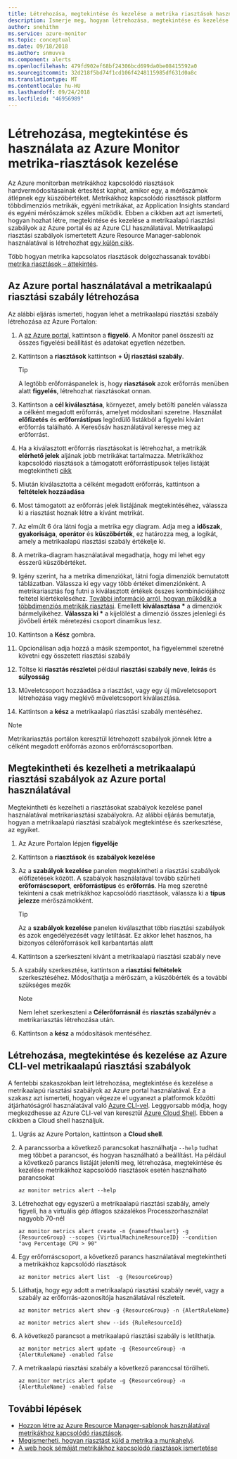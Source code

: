 ```yaml
---
title: Létrehozása, megtekintése és kezelése a metrika riasztások használata az Azure Monitor
description: Ismerje meg, hogyan létrehozása, megtekintése és kezelése a metrikaalapú riasztási szabályok az Azure portal vagy a parancssori felület használatával.
author: snehithm
ms.service: azure-monitor
ms.topic: conceptual
ms.date: 09/18/2018
ms.author: snmuvva
ms.component: alerts
ms.openlocfilehash: 479fd902ef68bf24306bcd699da0be08415592a0
ms.sourcegitcommit: 32d218f5bd74f1cd106f4248115985df631d0a8c
ms.translationtype: MT
ms.contentlocale: hu-HU
ms.lasthandoff: 09/24/2018
ms.locfileid: "46956989"
---
```

# <a name="create-view-and-manage-metric-alerts-using-azure-monitor"></a>Létrehozása, megtekintése és használata az Azure Monitor metrika-riasztások kezelése

Az Azure monitorban metrikákhoz kapcsolódó riasztások hardvermódosításainak értesítést kaphat, amikor egy, a mérőszámok átlépnek egy küszöbértéket. Metrikákhoz kapcsolódó riasztások platform többdimenziós metrikák, egyéni metrikákat, az Application Insights standard és egyéni mérőszámok széles működik. Ebben a cikkben azt azt ismerteti, hogyan hozhat létre, megtekintése és kezelése a metrikaalapú riasztási szabályok az Azure portal és az Azure CLI használatával. Metrikaalapú riasztási szabályok ismertetett Azure Resource Manager-sablonok használatával is létrehozhat [egy külön cikk](monitoring-enable-alerts-using-template.md).

Több hogyan metrika kapcsolatos riasztások dolgozhassanak további [metrika riasztások – áttekintés](alert-metric-overview.md).

## <a name="create-a-metric-alert-rule-using-azure-portal"></a>Az Azure portal használatával a metrikaalapú riasztási szabály létrehozása

Az alábbi eljárás ismerteti, hogyan lehet a metrikaalapú riasztási szabály létrehozása az Azure Portalon:

1. A [az Azure portal](https://portal.azure.com), kattintson a **figyelő**. A Monitor panel összesíti az összes figyelési beállítást és adatokat egyetlen nézetben.

2. Kattintson a **riasztások** kattintson **+ Új riasztási szabály**.

    > [!TIP]
    > A legtöbb erőforráspanelek is, hogy **riasztások** azok erőforrás menüben alatt **figyelés**, létrehozhat riasztásokat onnan.

3. Kattintson a **cél kiválasztása**, környezet, amely betölti panelén válassza a célként megadott erőforrás, amelyet módosítani szeretne. Használat **előfizetés** és **erőforrástípus** legördülő listákból a figyelni kívánt erőforrás található. A Keresősáv használatával keresse meg az erőforrást.

4. Ha a kiválasztott erőforrás riasztásokat is létrehozhat, a metrikák **elérhető jelek** aljának jobb metrikákat tartalmazza. Metrikákhoz kapcsolódó riasztások a támogatott erőforrástípusok teljes listáját megtekintheti [cikk](monitoring-near-real-time-metric-alerts.md#metrics-and-dimensions-supported)

5. Miután kiválasztotta a célként megadott erőforrás, kattintson a **feltételek hozzáadása**

6. Most támogatott az erőforrás jelek listájának megtekintéséhez, válassza ki a riasztást hoznak létre a kívánt metrikát.

7. Az elmúlt 6 óra látni fogja a metrika egy diagram. Adja meg a **időszak**, **gyakorisága**, **operátor** és **küszöbérték**, ez határozza meg, a logikát, amely a metrikaalapú riasztási szabály értékelje ki.

8. A metrika-diagram használatával megadhatja, hogy mi lehet egy ésszerű küszöbértéket.

9. Igény szerint, ha a metrika dimenziókat, látni fogja dimenziók bemutatott táblázatban. Válassza ki egy vagy több értéket dimenziónként. A metrikariasztás fog futni a kiválasztott értékek összes kombinációjához feltétel kiértékeléséhez. [További információ arról, hogyan működik a többdimenziós metrikák riasztási](alert-metric-overview.md). Emellett **kiválasztása \***  a dimenziók bármelyikéhez. **Válassza ki \***  a kijelölést a dimenzió összes jelenlegi és jövőbeli érték méretezési csoport dinamikus lesz.

10. Kattintson a **Kész** gombra.

11. Opcionálisan adja hozzá a másik szempontot, ha figyelemmel szeretné követni egy összetett riasztási szabály

12. Töltse ki **riasztás részletei** például **riasztási szabály neve**, **leírás** és **súlyosság**

13. Műveletcsoport hozzáadása a riasztást, vagy egy új műveletcsoport létrehozása vagy meglévő műveletcsoport kiválasztása.

14. Kattintson a **kész** a metrikaalapú riasztási szabály mentéséhez.

> [!NOTE]
> Metrikariasztás portálon keresztül létrehozott szabályok jönnek létre a célként megadott erőforrás azonos erőforráscsoportban.

## <a name="view-and-manage-metric-alert-rules-using-azure-portal"></a>Megtekintheti és kezelheti a metrikaalapú riasztási szabályok az Azure portal használatával

Megtekintheti és kezelheti a riasztásokat szabályok kezelése panel használatával metrikariasztási szabályokra. Az alábbi eljárás bemutatja, hogyan a metrikaalapú riasztási szabályok megtekintése és szerkesztése, az egyiket.

1. Az Azure Portalon lépjen **figyelője**

2. Kattintson a **riasztások** és **szabályok kezelése**

3. Az a **szabályok kezelése** panelen megtekintheti a riasztási szabályok előfizetések között. A szabályok használatával tovább szűrheti **erőforráscsoport**, **erőforrástípus** és **erőforrás**. Ha meg szeretné tekinteni a csak metrikákhoz kapcsolódó riasztások, válassza ki a **típus jelezze** mérőszámokként.

    > [!TIP]
    > Az a **szabályok kezelése** panelen kiválaszthat több riasztási szabályok és azok engedélyezését vagy letiltását. Ez akkor lehet hasznos, ha bizonyos célerőforrások kell karbantartás alatt

4. Kattintson a szerkeszteni kívánt a metrikaalapú riasztási szabály neve

5. A szabály szerkesztése, kattintson a **riasztási feltételek** szerkesztéséhez. Módosíthatja a mérőszám, a küszöbérték és a további szükséges mezők

    > [!NOTE]
    > Nem lehet szerkeszteni a **Célerőforrásnál** és **riasztás szabálynév** a metrikariasztás létrehozása után.

6. Kattintson a **kész** a módosítások mentéséhez.

## <a name="create-view-and-manage-metric-alert-rules-using-azure-cli"></a>Létrehozása, megtekintése és kezelése az Azure CLI-vel metrikaalapú riasztási szabályok

A fentebbi szakaszokban leírt létrehozása, megtekintése és kezelése a metrikaalapú riasztási szabályok az Azure portal használatával. Ez a szakasz azt ismerteti, hogyan végezze el ugyanezt a platformok közötti átjárhatóságról használatával való [Azure CLI-vel](https://docs.microsoft.com/en-us/cli/azure/get-started-with-azure-cli?view=azure-cli-latest). Leggyorsabb módja, hogy megkezdhesse az Azure CLI-vel van keresztül [Azure Cloud Shell](https://docs.microsoft.com/en-us/azure/cloud-shell/overview?view=azure-cli-latest). Ebben a cikkben a Cloud shell használjuk.

1. Ugrás az Azure Portalon, kattintson a **Cloud shell**.

2. A parancssorba a következő parancsokat használhatja ``--help`` tudhat meg többet a parancsot, és hogyan használható a beállítást. Ha például a következő parancs listáját jeleníti meg, létrehozása, megtekintése és kezelése metrikákhoz kapcsolódó riasztások esetén használható parancsokat

    ```azurecli
    az monitor metrics alert --help
    ```

3. Létrehozhat egy egyszerű a metrikaalapú riasztási szabály, amely figyeli, ha a virtuális gép átlagos százalékos Processzorhasználat nagyobb 70-nél

    ```azurecli
    az monitor metrics alert create -n {nameofthealert} -g {ResourceGroup} --scopes {VirtualMachineResourceID} --condition "avg Percentage CPU > 90"
    ```

4. Egy erőforráscsoport, a következő parancs használatával megtekintheti a metrikákhoz kapcsolódó riasztások

    ```azurecli
    az monitor metrics alert list  -g {ResourceGroup}
    ```

5. Láthatja, hogy egy adott a metrikaalapú riasztási szabály nevét, vagy a szabály az erőforrás-azonosítója használatával részleteit.

    ```azurecli
    az monitor metrics alert show -g {ResourceGroup} -n {AlertRuleName}
    ```

    ```azurecli
    az monitor metrics alert show --ids {RuleResourceId}
    ```

6. A következő parancsot a metrikaalapú riasztási szabály is letilthatja.

    ```azurecli
    az monitor metrics alert update -g {ResourceGroup} -n {AlertRuleName} -enabled false
    ```

7. A metrikaalapú riasztási szabály a következő paranccsal törölheti.

    ```azurecli
    az monitor metrics alert update -g {ResourceGroup} -n {AlertRuleName} -enabled false
    ```

## <a name="next-steps"></a>További lépések

- [Hozzon létre az Azure Resource Manager-sablonok használatával metrikákhoz kapcsolódó riasztások](monitoring-enable-alerts-using-template.md).
- [Megismerheti, hogyan riasztást küld a metrika a munkahelyi](alert-metric-overview.md).
- [A web hook sémáját metrikákhoz kapcsolódó riasztások ismertetése](monitoring-near-real-time-metric-alerts.md#payload-schema)
